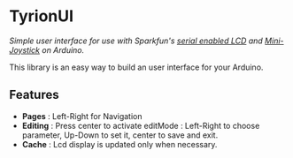 TyrionUI
========
*Simple user interface for use with Sparkfun's [serial enabled LCD](https://www.sparkfun.com/products/9394) and [Mini-Joystick](https://www.sparkfun.com/products/11187) on Arduino.*

This library is an easy way to build an user interface for your Arduino.

Features
--------

- **Pages** : Left-Right for Navigation
- **Editing** : Press center to activate editMode : Left-Right to choose parameter, Up-Down to set it, center to save and exit.
- **Cache** : Lcd display is updated only when necessary.
